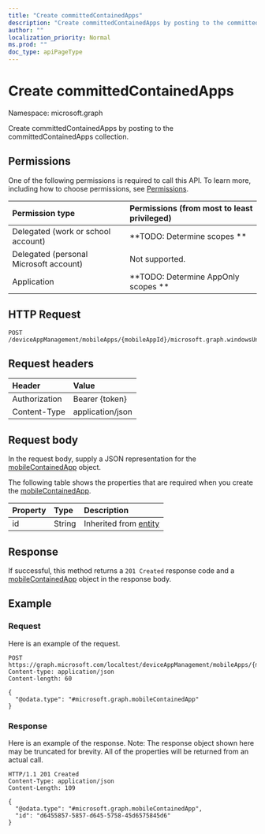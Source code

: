 ```yaml
---
title: "Create committedContainedApps"
description: "Create committedContainedApps by posting to the committedContainedApps collection."
author: ""
localization_priority: Normal
ms.prod: ""
doc_type: apiPageType
---
```


# Create committedContainedApps

Namespace: microsoft.graph

Create committedContainedApps by posting to the committedContainedApps collection.

## Permissions
One of the following permissions is required to call this API. To learn more, including how to choose permissions, see [Permissions](/concepts/permissions-reference.md).

|Permission type|Permissions (from most to least privileged)|
|:---|:---|
|Delegated (work or school account)|**TODO: Determine scopes **|
|Delegated (personal Microsoft account)|Not supported.|
|Application|**TODO: Determine AppOnly scopes **|

## HTTP Request
<!-- {
  "blockType": "ignored"
}
-->
``` http
POST /deviceAppManagement/mobileApps/{mobileAppId}/microsoft.graph.windowsUniversalAppX/committedContainedApps/$ref
```

## Request headers
|Header|Value|
|:---|:---|
|Authorization|Bearer {token}|
|Content-Type|application/json|

## Request body
In the request body, supply a JSON representation for the [mobileContainedApp](../resources/intune-apps-mobilecontainedapp.md) object.

The following table shows the properties that are required when you create the [mobileContainedApp](../resources/intune-apps-mobilecontainedapp.md).

|Property|Type|Description|
|:---|:---|:---|
|id|String| Inherited from [entity](../resources/entity.md)|



## Response
If successful, this method returns a `201 Created` response code and a [mobileContainedApp](../resources/intune-apps-mobilecontainedapp.md) object in the response body.

## Example

### Request
Here is an example of the request.
<!-- {
  "blockType": "request",
  "name": "create_mobilecontainedapp_from_"
}
-->
``` http
POST https://graph.microsoft.com/localtest/deviceAppManagement/mobileApps/{mobileAppId}/microsoft.graph.windowsUniversalAppX/committedContainedApps
Content-type: application/json
Content-length: 60

{
  "@odata.type": "#microsoft.graph.mobileContainedApp"
}
```

### Response
Here is an example of the response. Note: The response object shown here may be truncated for brevity. All of the properties will be returned from an actual call.
<!-- {
  "blockType": "response",
  "truncated": true,
  "@odata.type": "microsoft.graph.mobilecontainedapp"
}
-->
``` http
HTTP/1.1 201 Created
Content-Type: application/json
Content-Length: 109

{
  "@odata.type": "#microsoft.graph.mobileContainedApp",
  "id": "d6455857-5857-d645-5758-45d6575845d6"
}
```

